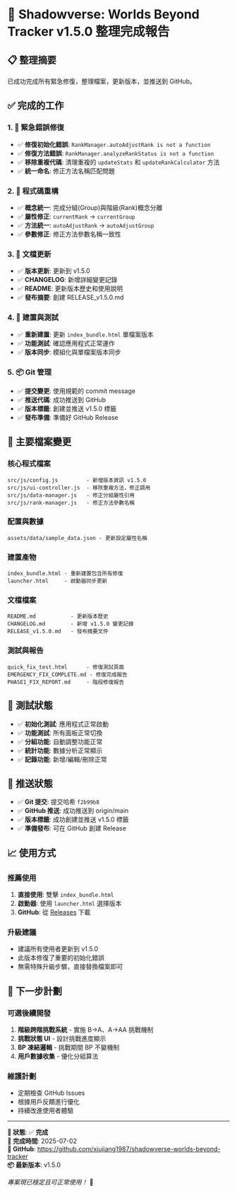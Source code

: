 # 🎉 Shadowverse: Worlds Beyond Tracker v1.5.0 整理完成報告

## 📋 整理摘要
已成功完成所有緊急修復，整理檔案，更新版本，並推送到 GitHub。

## ✅ 完成的工作

### 1. 🚨 緊急錯誤修復
- ✅ **修復初始化錯誤**: `RankManager.autoAdjustRank is not a function`
- ✅ **修復方法錯誤**: `RankManager.analyzeRankStatus is not a function`
- ✅ **移除重複代碼**: 清理重複的 `updateStats` 和 `updateRankCalculator` 方法
- ✅ **統一命名**: 修正方法名稱匹配問題

### 2. 🔧 程式碼重構
- ✅ **概念統一**: 完成分組(Group)與階級(Rank)概念分離
- ✅ **屬性修正**: `currentRank` → `currentGroup`
- ✅ **方法統一**: `autoAdjustRank` → `autoAdjustGroup`
- ✅ **參數修正**: 修正方法參數名稱一致性

### 3. 📝 文檔更新
- ✅ **版本更新**: 更新到 v1.5.0
- ✅ **CHANGELOG**: 新增詳細變更記錄
- ✅ **README**: 更新版本歷史和使用說明
- ✅ **發布摘要**: 創建 RELEASE_v1.5.0.md

### 4. 🔄 建置與測試
- ✅ **重新建置**: 更新 `index_bundle.html` 單檔案版本
- ✅ **功能測試**: 確認應用程式正常運作
- ✅ **版本同步**: 模組化與單檔案版本同步

### 5. 📦 Git 管理
- ✅ **提交變更**: 使用規範的 commit message
- ✅ **推送代碼**: 成功推送到 GitHub
- ✅ **版本標籤**: 創建並推送 v1.5.0 標籤
- ✅ **發布準備**: 準備好 GitHub Release

## 📁 主要檔案變更

### 核心程式檔案
```
src/js/config.js         - 新增版本資訊 v1.5.0
src/js/ui-controller.js  - 移除重複方法，修正調用
src/js/data-manager.js   - 修正分組屬性引用
src/js/rank-manager.js   - 修正方法參數名稱
```

### 配置與數據
```
assets/data/sample_data.json - 更新設定屬性名稱
```

### 建置產物
```
index_bundle.html - 重新建置包含所有修復
launcher.html     - 啟動器同步更新
```

### 文檔檔案
```
README.md           - 更新版本歷史
CHANGELOG.md        - 新增 v1.5.0 變更記錄
RELEASE_v1.5.0.md   - 發布摘要文件
```

### 測試與報告
```
quick_fix_test.html      - 修復測試頁面
EMERGENCY_FIX_COMPLETE.md - 修復完成報告
PHASE1_FIX_REPORT.md     - 階段修復報告
```

## 🧪 測試狀態
- ✅ **初始化測試**: 應用程式正常啟動
- ✅ **功能測試**: 所有面板正常切換
- ✅ **分組功能**: 自動調整功能正常
- ✅ **統計功能**: 數據分析正常顯示
- ✅ **記錄功能**: 新增/編輯/刪除正常

## 🚀 推送狀態
- ✅ **Git 提交**: 提交哈希 `f2b99b8`
- ✅ **GitHub 推送**: 成功推送到 origin/main
- ✅ **版本標籤**: 成功創建並推送 v1.5.0 標籤
- ✅ **準備發布**: 可在 GitHub 創建 Release

## 📈 使用方式

### 推薦使用
1. **直接使用**: 雙擊 `index_bundle.html`
2. **啟動器**: 使用 `launcher.html` 選擇版本
3. **GitHub**: 從 [Releases](https://github.com/xiujiang1987/shadowverse-worlds-beyond-tracker/releases) 下載

### 升級建議
- 建議所有使用者更新到 v1.5.0
- 此版本修復了重要的初始化錯誤
- 無需特殊升級步驟，直接替換檔案即可

## 🔮 下一步計劃

### 可選後續開發
1. **階級跨階挑戰系統** - 實施 B→A、A→AA 挑戰機制
2. **挑戰狀態 UI** - 設計挑戰進度顯示
3. **BP 凍結邏輯** - 挑戰期間 BP 不變機制
4. **用戶數據收集** - 優化分組算法

### 維護計劃
- 定期檢查 GitHub Issues
- 根據用戶反饋進行優化
- 持續改進使用者體驗

---

**🎯 狀態**: ✅ **完成**  
**📅 完成時間**: 2025-07-02  
**🔗 GitHub**: https://github.com/xiujiang1987/shadowverse-worlds-beyond-tracker  
**📦 最新版本**: v1.5.0  

*專案現已穩定且可正常使用！* 🎉
